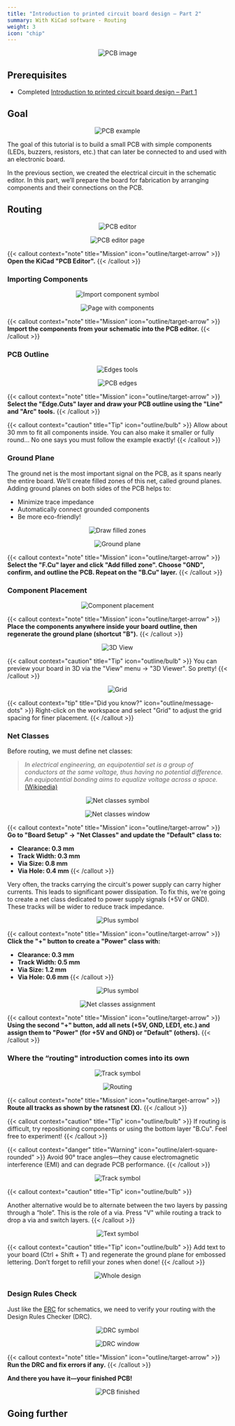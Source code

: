 ```yaml
---
title: "Introduction to printed circuit board design – Part 2"
summary: With KiCad software - Routing
weight: 3
icon: "chip"
---
```


<p align="center">
    <img src="/chroma/images/pcb.png" alt="PCB image" class="w-full h-auto" />
</p>

## Prerequisites

* Completed [Introduction to printed circuit board design – Part 1]()

## Goal

<p align="center">
    <img src="/chroma/images/schematic1.png" alt="PCB example" class="w-full h-auto" />
</p>

The goal of this tutorial is to build a small PCB with simple components (LEDs, buzzers, resistors, etc.) that can later be connected to and used with an electronic board.

In the previous section, we created the electrical circuit in the schematic editor. In this part, we’ll prepare the board for fabrication by arranging components and their connections on the PCB.

## Routing

<p align="center">
    <img src="/chroma/images/routing1.jpg" alt="PCB editor" class="w-full h-auto" />
</p>

<p align="center">
    <img src="/chroma/images/routing2.jpg" alt="PCB editor page" class="w-full h-auto" />
</p>

{{< callout context="note" title="Mission" icon="outline/target-arrow" >}}
**Open the KiCad "PCB Editor".**
{{< /callout >}}

### Importing Components

<p align="center">
    <img src="/chroma/images/routing3.jpg" alt="Import component symbol" class="w-full h-auto" />
</p>

<p align="center">
    <img src="/chroma/images/routing4.jpg" alt="Page with components" class="w-full h-auto" />
</p>

{{< callout context="note" title="Mission" icon="outline/target-arrow" >}}
**Import the components from your schematic into the PCB editor.**
{{< /callout >}}

### PCB Outline

<p align="center">
    <img src="/chroma/images/routing5.jpg" alt="Edges tools" class="w-full h-auto" />
</p>

<p align="center">
    <img src="/chroma/images/routing6.jpg" alt="PCB edges" class="w-full h-auto" />
</p>

{{< callout context="note" title="Mission" icon="outline/target-arrow" >}}
**Select the "Edge.Cuts" layer and draw your PCB outline using the "Line" and "Arc" tools.**
{{< /callout >}}

{{< callout context="caution" title="Tip" icon="outline/bulb" >}}
Allow about 30 mm to fit all components inside. You can also make it smaller or fully round… No one says you must follow the example exactly!
{{< /callout >}}

### Ground Plane

The ground net is the most important signal on the PCB, as it spans nearly the entire board. We’ll create filled zones of this net, called ground planes. Adding ground planes on both sides of the PCB helps to:

* Minimize trace impedance
* Automatically connect grounded components
* Be more eco-friendly!

<p align="center">
    <img src="/chroma/images/routing7.jpg" alt="Draw filled zones" class="w-full h-auto" />
</p>

<p align="center">
    <img src="/chroma/images/routing8.jpg" alt="Ground plane" class="w-full h-auto" />
</p>

{{< callout context="note" title="Mission" icon="outline/target-arrow" >}}
**Select the "F.Cu" layer and click "Add filled zone". Choose "GND", confirm, and outline the PCB. Repeat on the "B.Cu" layer.**
{{< /callout >}}

### Component Placement

<p align="center">
    <img src="/chroma/images/routing9.jpg" alt="Component placement" class="w-full h-auto" />
</p>

{{< callout context="note" title="Mission" icon="outline/target-arrow" >}}
**Place the components anywhere inside your board outline, then regenerate the ground plane (shortcut "B").**
{{< /callout >}}

<p align="center">
    <img src="/chroma/images/routing10.jpg" alt="3D View" class="w-full h-auto" />
</p>

{{< callout context="caution" title="Tip" icon="outline/bulb" >}}
You can preview your board in 3D via the "View" menu → "3D Viewer". So pretty!
{{< /callout >}}

<p align="center">
    <img src="/chroma/images/routing11_en.png" alt="Grid" class="w-full h-auto" />
</p>

{{< callout context="tip" title="Did you know?" icon="outline/message-dots" >}}
Right-click on the workspace and select "Grid" to adjust the grid spacing for finer placement.
{{< /callout >}}

### Net Classes

Before routing, we must define net classes:

> _In electrical engineering, an equipotential set is a group of conductors at the same voltage, thus having no potential difference. An equipotential bonding aims to equalize voltage across a space._ [(Wikipedia)](https://fr.wikipedia.org/wiki/%C3%89quipotentielle#%C3%89lectricit%C3%A9)

<p align="center">
    <img src="/chroma/images/routing12.jpg" alt="Net classes symbol" class="w-full h-auto" />
</p>

<p align="center">
    <img src="/chroma/images/routing13_en.png" alt="Net classes window" class="w-full h-auto" />
</p>

{{< callout context="note" title="Mission" icon="outline/target-arrow" >}}
**Go to "Board Setup" → "Net Classes" and update the "Default" class to:**

* **Clearance: 0.3 mm**
* **Track Width: 0.3 mm**
* **Via Size: 0.8 mm**
* **Via Hole: 0.4 mm**
{{< /callout >}}

Very often, the tracks carrying the circuit's power supply can carry higher currents. This leads to significant power dissipation. To fix this, we're going to create a net class dedicated to power supply signals (+5V or GND). These tracks will be wider to reduce track impedance.

<p align="center">
    <img src="/chroma/images/routing14.jpg" alt="Plus symbol" class="w-full h-auto" />
</p>

{{< callout context="note" title="Mission" icon="outline/target-arrow" >}}
**Click the "+" button to create a "Power" class with:**

* **Clearance: 0.3 mm**
* **Track Width: 0.5 mm**
* **Via Size: 1.2 mm**
* **Via Hole: 0.6 mm**
{{< /callout >}}

<p align="center">
    <img src="/chroma/images/routing14.jpg" alt="Plus symbol" class="w-full h-auto" />
</p>

<p align="center">
    <img src="/chroma/images/routing15_en.png" alt="Net classes assignment" class="w-full h-auto" />
</p>

{{< callout context="note" title="Mission" icon="outline/target-arrow" >}}
**Using the second "+" button, add all nets (+5V, GND, LED1, etc.) and assign them to "Power" (for +5V and GND) or "Default" (others).**
{{< /callout >}}

### Where the “routing" introduction comes into its own

<p align="center">
    <img src="/chroma/images/routing16.jpg" alt="Track symbol" class="w-full h-auto" />
</p>

<p align="center">
    <img src="/chroma/images/routing17.jpg" alt="Routing" class="w-full h-auto" />
</p>

{{< callout context="note" title="Mission" icon="outline/target-arrow" >}}
**Route all tracks as shown by the ratsnest (X).**
{{< /callout >}}

{{< callout context="caution" title="Tip" icon="outline/bulb" >}}
If routing is difficult, try repositioning components or using the bottom layer "B.Cu". Feel free to experiment!
{{< /callout >}}

{{< callout context="danger" title="Warning" icon="outline/alert-square-rounded" >}}
Avoid 90° trace angles—they cause electromagnetic interference (EMI) and can degrade PCB performance.
{{< /callout >}}

<p align="center">
    <img src="/chroma/images/routing18.jpg" alt="Track symbol" class="w-full h-auto" />
</p>

{{< callout context="caution" title="Tip" icon="outline/bulb" >}}

Another alternative would be to alternate between the two layers by passing through a “hole”. This is the role of a via. Press "V" while routing a track to drop a via and switch layers.
{{< /callout >}}

<p align="center">
    <img src="/chroma/images/routing19.jpg" alt="Text symbol" class="w-full h-auto" />
</p>

{{< callout context="caution" title="Tip" icon="outline/bulb" >}}
Add text to your board (Ctrl + Shift + T) and regenerate the ground plane for embossed lettering. Don’t forget to refill your zones when done!
{{< /callout >}}

<p align="center">
    <img src="/chroma/images/routing20.png" alt="Whole design" class="w-full h-auto" />
</p>

### Design Rules Check

Just like the [ERC]() for schematics, we need to verify your routing with the Design Rules Checker (DRC).

<p align="center">
    <img src="/chroma/images/routing21.jpg" alt="DRC symbol" class="w-full h-auto" />
</p>

<p align="center">
    <img src="/chroma/images/routing22_en.png" alt="DRC window" class="w-full h-auto" />
</p>

{{< callout context="note" title="Mission" icon="outline/target-arrow" >}}
**Run the DRC and fix errors if any.**
{{< /callout >}}

**And there you have it—your finished PCB!**

<p align="center">
    <img src="/chroma/images/schematic1.png" alt="PCB finished" class="w-full h-auto" />
</p>

## Going further
